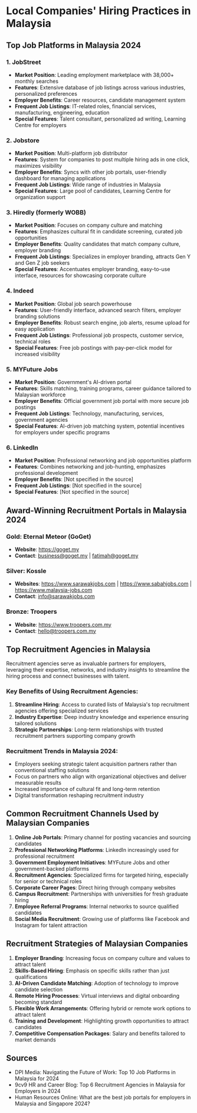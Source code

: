 # Local Companies' Hiring Practices in Malaysia

## Top Job Platforms in Malaysia 2024

### 1. JobStreet
- **Market Position**: Leading employment marketplace with 38,000+ monthly searches
- **Features**: Extensive database of job listings across various industries, personalized preferences
- **Employer Benefits**: Career resources, candidate management system
- **Frequent Job Listings**: IT-related roles, financial services, manufacturing, engineering, education
- **Special Features**: Talent consultant, personalized ad writing, Learning Centre for employers

### 2. Jobstore
- **Market Position**: Multi-platform job distributor
- **Features**: System for companies to post multiple hiring ads in one click, maximizes visibility
- **Employer Benefits**: Syncs with other job portals, user-friendly dashboard for managing applications
- **Frequent Job Listings**: Wide range of industries in Malaysia
- **Special Features**: Large pool of candidates, Learning Centre for organization support

### 3. Hiredly (formerly WOBB)
- **Market Position**: Focuses on company culture and matching
- **Features**: Emphasizes cultural fit in candidate screening, curated job opportunities
- **Employer Benefits**: Quality candidates that match company culture, employer branding
- **Frequent Job Listings**: Specializes in employer branding, attracts Gen Y and Gen Z job seekers
- **Special Features**: Accentuates employer branding, easy-to-use interface, resources for showcasing corporate culture

### 4. Indeed
- **Market Position**: Global job search powerhouse
- **Features**: User-friendly interface, advanced search filters, employer branding solutions
- **Employer Benefits**: Robust search engine, job alerts, resume upload for easy application
- **Frequent Job Listings**: Professional job prospects, customer service, technical roles
- **Special Features**: Free job postings with pay-per-click model for increased visibility

### 5. MYFuture Jobs
- **Market Position**: Government's AI-driven portal
- **Features**: Skills matching, training programs, career guidance tailored to Malaysian workforce
- **Employer Benefits**: Official government job portal with more secure job postings
- **Frequent Job Listings**: Technology, manufacturing, services, government agencies
- **Special Features**: AI-driven job matching system, potential incentives for employers under specific programs

### 6. LinkedIn
- **Market Position**: Professional networking and job opportunities platform
- **Features**: Combines networking and job-hunting, emphasizes professional development
- **Employer Benefits**: [Not specified in the source]
- **Frequent Job Listings**: [Not specified in the source]
- **Special Features**: [Not specified in the source]

## Award-Winning Recruitment Portals in Malaysia 2024

### Gold: Eternal Meteor (GoGet)
- **Website**: https://goget.my
- **Contact**: business@goget.my | fatimah@goget.my

### Silver: Kossle
- **Websites**: https://www.sarawakjobs.com | https://www.sabahjobs.com | https://www.malaysia-jobs.com
- **Contact**: info@sarawakjobs.com

### Bronze: Troopers
- **Website**: https://www.troopers.com.my
- **Contact**: hello@troopers.com.my

## Top Recruitment Agencies in Malaysia

Recruitment agencies serve as invaluable partners for employers, leveraging their expertise, networks, and industry insights to streamline the hiring process and connect businesses with talent.

### Key Benefits of Using Recruitment Agencies:
1. **Streamline Hiring**: Access to curated lists of Malaysia's top recruitment agencies offering specialized services
2. **Industry Expertise**: Deep industry knowledge and experience ensuring tailored solutions
3. **Strategic Partnerships**: Long-term relationships with trusted recruitment partners supporting company growth

### Recruitment Trends in Malaysia 2024:
- Employers seeking strategic talent acquisition partners rather than conventional staffing solutions
- Focus on partners who align with organizational objectives and deliver measurable results
- Increased importance of cultural fit and long-term retention
- Digital transformation reshaping recruitment industry

## Common Recruitment Channels Used by Malaysian Companies

1. **Online Job Portals**: Primary channel for posting vacancies and sourcing candidates
2. **Professional Networking Platforms**: LinkedIn increasingly used for professional recruitment
3. **Government Employment Initiatives**: MYFuture Jobs and other government-backed platforms
4. **Recruitment Agencies**: Specialized firms for targeted hiring, especially for senior or technical roles
5. **Corporate Career Pages**: Direct hiring through company websites
6. **Campus Recruitment**: Partnerships with universities for fresh graduate hiring
7. **Employee Referral Programs**: Internal networks to source qualified candidates
8. **Social Media Recruitment**: Growing use of platforms like Facebook and Instagram for talent attraction

## Recruitment Strategies of Malaysian Companies

1. **Employer Branding**: Increasing focus on company culture and values to attract talent
2. **Skills-Based Hiring**: Emphasis on specific skills rather than just qualifications
3. **AI-Driven Candidate Matching**: Adoption of technology to improve candidate selection
4. **Remote Hiring Processes**: Virtual interviews and digital onboarding becoming standard
5. **Flexible Work Arrangements**: Offering hybrid or remote work options to attract talent
6. **Training and Development**: Highlighting growth opportunities to attract candidates
7. **Competitive Compensation Packages**: Salary and benefits tailored to market demands

## Sources
- DPI Media: Navigating the Future of Work: Top 10 Job Platforms in Malaysia for 2024
- 9cv9 HR and Career Blog: Top 6 Recruitment Agencies in Malaysia for Employers in 2024
- Human Resources Online: What are the best job portals for employers in Malaysia and Singapore 2024?
